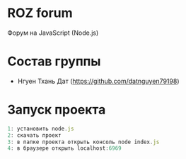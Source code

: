 ﻿# ROZ forum
Форум на JavaScript (Node.js)

# Состав группы
- Нгуен Тхань Дат (https://github.com/datnguyen79198) 

# Запуск проекта
``` javascript
1: установить node.js
2: скачать проект
3: в папке проекта открыть консоль node index.js
4: в браузере открыть localhost:6969
```